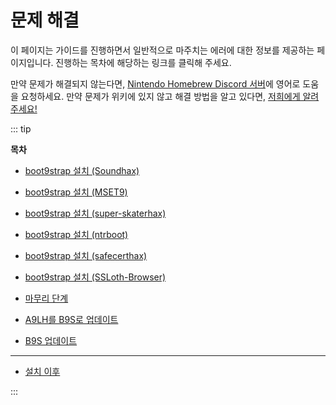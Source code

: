 # 문제 해결

이 페이지는 가이드를 진행하면서 일반적으로 마주치는 에러에 대한 정보를 제공하는 페이지입니다. 진행하는 목차에 해당하는 링크를 클릭해 주세요.

만약 문제가 해결되지 않는다면, [Nintendo Homebrew Discord 서버](https://discord.gg/MWxPgEp)에 영어로 도움을 요청하세요. 만약 문제가 위키에 있지 않고 해결 방법을 알고 있다면, [저희에게 알려주세요!](https://github.com/hacks-guide/Guide_3DS/issues)

::: tip

**목차**

- [boot9strap 설치 (Soundhax)](troubleshooting-soundhax)

- [boot9strap 설치 (MSET9)](troubleshooting-mset9)

- [boot9strap 설치 (super-skaterhax)](troubleshooting-super-skaterhax)

- [boot9strap 설치 (ntrboot)](troubleshooting-ntrboot)

- [boot9strap 설치 (safecerthax)](troubleshooting-safecerthax)

- [boot9strap 설치 (SSLoth-Browser)](troubleshooting-ssloth-browser)

- [마무리 단계](troubleshooting-finalizing-setup)

- [A9LH를 B9S로 업데이트](troubleshooting-a9lh-to-b9s)

- [B9S 업데이트](troubleshooting-updating-b9s)

---

- [설치 이후](troubleshooting-post-install)

:::
